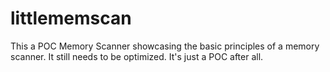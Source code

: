 # littlememscan
This a POC Memory Scanner showcasing the basic principles of a memory scanner. It still needs to be optimized. It's just a POC after all.
